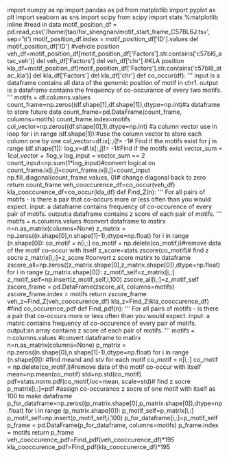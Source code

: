 import numpy as np
import pandas as pd
from matplotlib import pyplot as plt
import seaborn as sns
import scipy
from scipy import stats
%matplotlib inline
#read in data
motif_position_df = pd.read_csv('/home/jtao/for_shengnan/motif_start_frame_C57BL6J.tsv', sep='\t')
motif_position_df.index = motif_position_df['ID'].values
del motif_position_df['ID']
#vehicle position
veh_df=motif_position_df[motif_position_df['Factors'].str.contains('c57bl6_atac_veh')]
del veh_df['Factors']
del veh_df['chr']
#KLA position 
kla_df=motif_position_df[motif_position_df['Factors'].str.contains('c57bl6_atac_kla')]
del kla_df['Factors']
del kla_df['chr']
def co_occur(df):
    '''
    input is a dataframe contains all data of the genomic position of motif in chr1.
    output is a dataframe contains the frequency of co-occurance of every two motifs. 
    '''
    motifs = df.columns.values
    count_frame=np.zeros((df.shape[1],df.shape[1]),dtype=np.int)#a dataframe to store future data
    count_frame=pd.DataFrame(count_frame, columns=motifs)
    count_frame.index=motifs
    col_vector=np.zeros((df.shape[0],1),dtype=np.int) #a column vector use in loop
    for i in range (df.shape[1]):#use the column vector to store each column one by one
        col_vector=df.ix[:,i]!= -1# Find if the motifs exist
        for j in range (df.shape[1]): 
            log_v=df.ix[:,j]!= -1#Find if the motifs exist
            vector_sum = 1*col_vector + 1*log_v
            log_input = vector_sum == 2
            count_input=np.sum(1*log_input)#convert logical ou
            count_frame.ix[i,j]=count_frame.ix[i,j]+count_input
            np.fill_diagonal(count_frame.values, 0)# change diagonal back to zero
    return count_frame
veh_cooccurence_df=co_occur(veh_df)
kla_cooccurence_df=co_occur(kla_df)
def Find_Z(n):
    '''
    For all pairs of motifs - is there a pair that co-occurs more or less often than you would expect.
    input: a dataframe contains frequency of co-occurence of every pair of motifs.
    output:a dataframe contains z score of each pair of motifs.
    '''
    motifs = n.columns.values
    #convert dataframe to matirx
    n=n.as_matrix(columns=None)
    z_matrix = np.zeros((n.shape[0],n.shape[1]-1),dtype=np.float)
    for i in range (n.shape[0]):
        co_motif = n[i,:]
        co_motif = np.delete(co_motif,i)#remove data of the motif co-occur with itself
        z_score=stats.zscore(co_motif)# find z socre 
        z_matrix[i,:]=z_score
    #convert z score matirx to dataframe
    zscore_all=np.zeros((z_matrix.shape[0],z_matrix.shape[0]),dtype=np.float)
    for i in range (z_matrix.shape[0]):
        z_motif_self=z_matrix[i,:]
        z_motif_self=np.insert(z_motif_self,i,100)
        zscore_all[i,:]=z_motif_self
    zscore_frame = pd.DataFrame(zscore_all, columns=motifs)
    zscore_frame.index = motifs
    return zscore_frame
veh_z=Find_Z(veh_cooccurence_df)
kla_z=Find_Z(kla_cooccurence_df)
#find co_occurence_pdf
def Find_pdf(n):
    '''
    For all pairs of motifs - is there a pair that co-occurs more or less often than you would expect.
    input: a matirc contains frequency of co-occurence of every pair of motifs.
    output:an array contains z score of each pair of motifs.
    '''
    motifs = n.columns.values
    #convert dataframe to matirx
    n=n.as_matrix(columns=None)
    p_matrix = np.zeros((n.shape[0],n.shape[1]-1),dtype=np.float)
    for i in range (n.shape[0]):
        #find meand and stv for each motif
        co_motif = n[i,:]
        co_motif = np.delete(co_motif,i)#remove data of the motif co-occur with itself
        mean=np.mean(co_motif)
        std=np.std(co_motif)
        pdf=stats.norm.pdf(co_motif,loc=mean, scale=std)# find z socre 
        p_matrix[i,:]=pdf
    #assign co-occurance z socre of one motif with itself as 100 to make dataframe 
    p_for_dataframe=np.zeros((p_matrix.shape[0],p_matrix.shape[0]),dtype=np.float)
    for i in range (p_matrix.shape[0]):
        p_motif_self=p_matrix[i,:]
        p_motif_self=np.insert(p_motif_self,i,100)
        p_for_dataframe[i,:]=p_motif_self
    p_frame = pd.DataFrame(p_for_dataframe, columns=motifs)
    p_frame.index = motifs
    return p_frame
veh_cooccurence_pdf=Find_pdf(veh_cooccurence_df)*195
kla_cooccurence_pdf=Find_pdf(kla_cooccurence_df)*195
